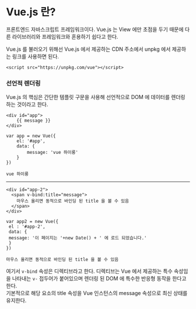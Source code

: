 # Vue.js 란?
프론트엔드 자바스크립트 프레임워크이다. Vue.js 는 View 에만 초점을 두기 때문에 다른 라이브러리와 프레임워크와 혼용하기 쉽다고 한다. 

Vue.js 를 불러오기 위해선 Vue.js 에서 제공하는 CDN 주소에서 unpkg 에서 제공하는 링크를 사용하면 된다.

```
<script src="https://unpkg.com/vue"></script>
```

### 선언적 렌더링
Vue.js 의 핵심은 간단한 템플릿 구문을 사용해 선언적으로 DOM 에 데이터를 렌더링하는 것이라고 한다.

```
<div id="app">
    {{ message }}
</div>
```
```
var app = new Vue({
    el: '#app',
    data: {
        message: 'vue 하이룽'
    }
})
```
```
vue 하이룽
```

---

```
<div id="app-2">
  <span v-bind:title="message">
    마우스 올리면 동적으로 바인딩 된 title 을 볼 수 있음
  </span>
</div>
```
```
var app2 = new Vue({
 el : '#app-2',
 data: {
 message: '이 페이지는 '+new Date() + ' 에 로드 되었습니다.'
 }
})
```
```
마우스 올리면 동적으로 바인딩 된 title 을 볼 수 있음
```

여기서 `v-bind` 속성은 디렉티브라고 한다. 디렉티브는 Vue 에서 제공하는 특수 속성임을 나타내는 `v-` 접두어가 붙어있으며 렌더링 된 DOM 에 특수한 반응형 동작을 한다고 한다.   
기본적으로 해당 요소의 title 속성을 Vue 인스턴스의 message 속성으로 최신 상태를 유지한다.